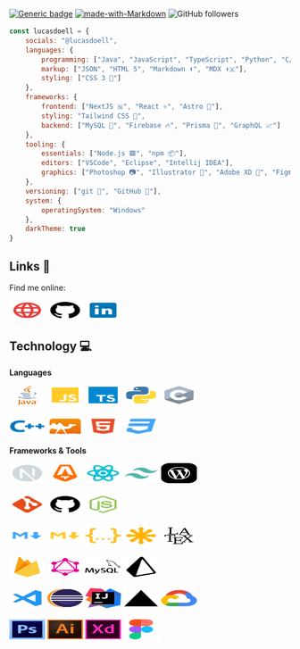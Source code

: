 [![Generic badge](https://img.shields.io/badge/Status-Looking%20for%20Work-green.svg)](https://shields.io/)
[![made-with-Markdown](https://img.shields.io/badge/Made%20with-Markdown-1f425f.svg)](http://commonmark.org)
![GitHub followers](https://img.shields.io/github/followers/lucasdoell?label=Follow&style=social)

```javascript
const lucasdoell = {
    socials: "@lucasdoell",
    languages: {
        programming: ["Java", "JavaScript", "TypeScript", "Python", "C/C++", "OCaml"],
        markup: ["JSON", "HTML 5️", "Markdown ⬇️", "MDX ⬇️🇽"],
        styling: ["CSS 3 💅"]
    },
    frameworks: {
        frontend: ["NextJS 🇳", "React ⚛️", "Astro 🚀"],
        styling: "Tailwind CSS 🍃",
        backend: ["MySQL 🐬", "Firebase 🔥", "Prisma 🔺", "GraphQL 📈"]
    },
    tooling: {
        essentials: ["Node.js 🟩", "npm 📦"],
        editors: ["VSCode", "Eclipse", "Intellij IDEA"],
        graphics: ["Photoshop 📷", "Illustrator 🎨", "Adobe XD 📱", "Figma 🖌"]
    },
    versioning: ["git 🍴", "GitHub 🐙"],
    system: {
        operatingSystem: "Windows"
    },
    darkTheme: true
}
```


## Links 🔗

Find me online:

<a href="http://lucasdoell.me"><img height="36" width="64" src="https://raw.githubusercontent.com/lucasdoell/lucasdoell/main/assets/http.svg"></a>
<a href="https://github.com/lucasdoell"><img height="36" width="64" src="https://raw.githubusercontent.com/lucasdoell/lucasdoell/main/assets/github.svg"></a>
<a href="https://linkedin.com/in/lucasdoell"><img height="36" width="64" src="https://raw.githubusercontent.com/lucasdoell/lucasdoell/main/assets/icons8-linkedin.svg"></a>


## Technology 💻

**Languages**

<div>
<img height="36" width="64" src="https://raw.githubusercontent.com/lucasdoell/lucasdoell/main/assets/java-4-logo.svg">
<img height="36" width="64" src="https://raw.githubusercontent.com/lucasdoell/lucasdoell/main/assets/javascript.svg">
<img height="36" width="64" src="https://raw.githubusercontent.com/lucasdoell/lucasdoell/main/assets/typescript.svg">
<img height="36" width="64" src="https://raw.githubusercontent.com/lucasdoell/lucasdoell/main/assets/python.svg">
<img height="36" width="64" src="https://raw.githubusercontent.com/lucasdoell/lucasdoell/main/assets/c3-svgrepo-com.svg">
</div>
</br>
<div>
<img height="36" width="64" src="https://raw.githubusercontent.com/lucasdoell/lucasdoell/main/assets/cpp.svg">
<img height="36" width="64" src="https://raw.githubusercontent.com/lucasdoell/lucasdoell/main/assets/ocaml-svgrepo-com.svg">
<img height="36" width="64" src="https://raw.githubusercontent.com/lucasdoell/lucasdoell/main/assets/html.svg">
<img height="36" width="64" src="https://raw.githubusercontent.com/lucasdoell/lucasdoell/main/assets/css.svg">
</div>


**Frameworks & Tools**

<div>
<img height="36" width="64" src="https://raw.githubusercontent.com/lucasdoell/lucasdoell/main/assets/next.svg">
<img height="36" width="64" src="https://raw.githubusercontent.com/lucasdoell/lucasdoell/main/assets/astro.svg">
<img height="36" width="64" src="https://raw.githubusercontent.com/lucasdoell/lucasdoell/main/assets/react.svg">
<img height="36" width="64" src="https://raw.githubusercontent.com/lucasdoell/lucasdoell/main/assets/tailwindcss.svg">
<img height="36" width="64" src="https://raw.githubusercontent.com/lucasdoell/lucasdoell/main/assets/wordpress-svgrepo-com.svg">
</div>
</br>
<div>
<img height="36" width="64" src="https://raw.githubusercontent.com/lucasdoell/lucasdoell/main/assets/git.svg">
<img height="36" width="64" src="https://raw.githubusercontent.com/lucasdoell/lucasdoell/main/assets/github.svg">
<img height="36" width="64" src="https://raw.githubusercontent.com/lucasdoell/lucasdoell/main/assets/nodejs.svg">
</div>
</br>
<div>
<img height="36" width="64" src="https://raw.githubusercontent.com/lucasdoell/lucasdoell/main/assets/markdown.svg">
<img height="36" width="64" src="https://raw.githubusercontent.com/lucasdoell/lucasdoell/main/assets/mdx.svg">
<img height="36" width="64" src="https://raw.githubusercontent.com/lucasdoell/lucasdoell/main/assets/json.svg">
<img height="36" width="64" src="https://raw.githubusercontent.com/lucasdoell/lucasdoell/main/assets/svg.svg">
<img height="36" width="64" src="https://raw.githubusercontent.com/lucasdoell/lucasdoell/main/assets/latex-svgrepo-com.svg">
</div>
</br>
<div>
<img height="36" width="64" src="https://raw.githubusercontent.com/lucasdoell/lucasdoell/main/assets/firebase-svgrepo-com.svg">
<img height="36" width="64" src="https://raw.githubusercontent.com/lucasdoell/lucasdoell/main/assets/graphql-svgrepo-com.svg">
<img height="36" width="64" src="https://raw.githubusercontent.com/lucasdoell/lucasdoell/main/assets/mysql-svgrepo-com.svg">
<img height="36" width="64" src="https://raw.githubusercontent.com/lucasdoell/lucasdoell/main/assets/prisma-svgrepo-com.svg">
</div>
</br>
<div>
<img height="36" width="64" src="https://raw.githubusercontent.com/lucasdoell/lucasdoell/main/assets/vscode.svg">
<img height="36" width="64" src="https://raw.githubusercontent.com/lucasdoell/lucasdoell/main/assets/eclipse-icon-svgrepo-com.svg">
<img height="36" width="64" src="https://raw.githubusercontent.com/lucasdoell/lucasdoell/main/assets/intellij-idea-svgrepo-com.svg">
<img height="36" width="64" src="https://raw.githubusercontent.com/lucasdoell/lucasdoell/main/assets/logo-vercel-svgrepo-com.svg">
<img height="36" width="64" src="https://raw.githubusercontent.com/lucasdoell/lucasdoell/main/assets/google-cloud-svgrepo-com.svg">
</div>
</br>
<div>
<img height="36" width="64" src="https://raw.githubusercontent.com/lucasdoell/lucasdoell/main/assets/adobe-photoshop-cs6-logo-svgrepo-com.svg">
<img height="36" width="64" src="https://raw.githubusercontent.com/lucasdoell/lucasdoell/main/assets/adobe-illustrator-cc-logo-svgrepo-com.svg">
<img height="36" width="64" src="https://raw.githubusercontent.com/lucasdoell/lucasdoell/main/assets/adobe-xd-logo-svgrepo-com.svg">
<img height="36" width="64" src="https://raw.githubusercontent.com/lucasdoell/lucasdoell/main/assets/figma-svgrepo-com.svg">
</div>
</br>